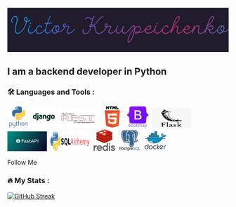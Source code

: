 ![Header](https://github.com/Victor-Krupeichenko/victor-krupeichenko/blob/main/assets/name.gif)

## I am a backend developer in Python

### :hammer_and_wrench: Languages and Tools :
<div>
  <img src="https://github.com/devicons/devicon/blob/master/icons/python/python-original-wordmark.svg" title="Python" alt="Python" width="50" height="50"/>&nbsp;
  <img src="https://github.com/devicons/devicon/blob/master/icons/django/django-plain-wordmark.svg" title="Django" alt="Django" width="50" height="50"/>&nbsp;
  <img src="https://github.com/Victor-Krupeichenko/victor-krupeichenko/blob/main/assets/drf.png" title="DRF" alt="DRF" width="90" height="45"/>&nbsp;
  <img src="https://github.com/devicons/devicon/blob/master/icons/html5/html5-original-wordmark.svg" title="html5" alt="html5" width="50" height="50"/>&nbsp;  
  <img src="https://github.com/devicons/devicon/blob/master/icons/bootstrap/bootstrap-original-wordmark.svg" title="bootstrap" alt="bootstrap" width="50" height="50"/>&nbsp;  
  <img src="https://github.com/Victor-Krupeichenko/victor-krupeichenko/blob/main/assets/flask.png" title="flask" alt="flask" width="90" height="45"/>&nbsp;  
  <img src="https://raw.githubusercontent.com/Victor-Krupeichenko/victor-krupeichenko/main/assets/fastapi.webp" title="fastapi" alt="fastapi" width="90" height="45"/>&nbsp;
  <img src="https://github.com/Victor-Krupeichenko/victor-krupeichenko/blob/main/assets/sqlalchemy.png" title="sqlalchemy" alt="sqlalchemy" width="90" height="45"/>&nbsp;
  <img src="https://github.com/devicons/devicon/blob/master/icons/redis/redis-original-wordmark.svg" title="redis" alt="redis" width="50" height="50"/>&nbsp;
  <img src="https://github.com/devicons/devicon/blob/master/icons/postgresql/postgresql-original-wordmark.svg" title="postgresql" alt="postgresql" width="50" height="50"/>&nbsp;
  <img src="https://github.com/devicons/devicon/blob/master/icons/docker/docker-original-wordmark.svg" title="docker" alt="docker" width="50" height="50"/>&nbsp;
</div>


Follow Me
### :fire: My Stats :
[![GitHub Streak](http://github-readme-streak-stats.herokuapp.com?user=victor-krupeichenko&theme=dark&background=000000)](https://git.io/streak-stats)

